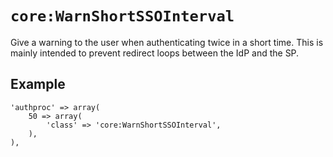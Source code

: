 `core:WarnShortSSOInterval`
===========================

Give a warning to the user when authenticating twice in a short time.
This is mainly intended to prevent redirect loops between the IdP and the SP.


Example
-------

    'authproc' => array(
        50 => array(
            'class' => 'core:WarnShortSSOInterval',
        ),
    ),

